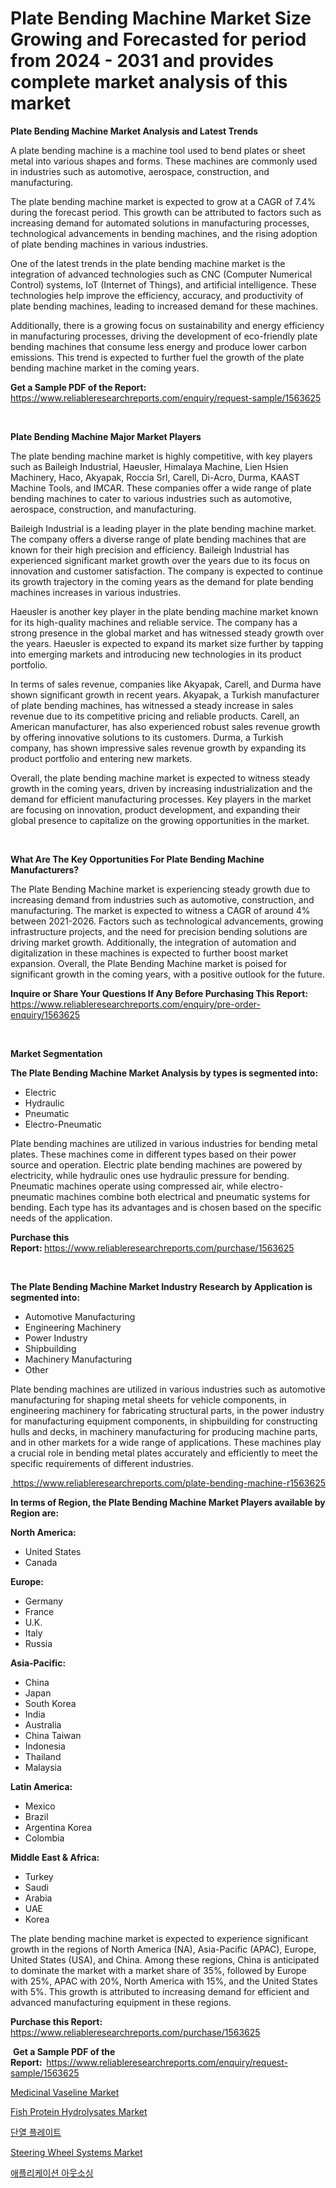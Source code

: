 <p><h1>Plate Bending Machine Market Size Growing and Forecasted for period from 2024 - 2031 and provides complete market analysis of this market</h1></p><p><strong>Plate Bending Machine Market Analysis and Latest Trends</strong></p>
<p><p>A plate bending machine is a machine tool used to bend plates or sheet metal into various shapes and forms. These machines are commonly used in industries such as automotive, aerospace, construction, and manufacturing.</p><p>The plate bending machine market is expected to grow at a CAGR of 7.4% during the forecast period. This growth can be attributed to factors such as increasing demand for automated solutions in manufacturing processes, technological advancements in bending machines, and the rising adoption of plate bending machines in various industries.</p><p>One of the latest trends in the plate bending machine market is the integration of advanced technologies such as CNC (Computer Numerical Control) systems, IoT (Internet of Things), and artificial intelligence. These technologies help improve the efficiency, accuracy, and productivity of plate bending machines, leading to increased demand for these machines.</p><p>Additionally, there is a growing focus on sustainability and energy efficiency in manufacturing processes, driving the development of eco-friendly plate bending machines that consume less energy and produce lower carbon emissions. This trend is expected to further fuel the growth of the plate bending machine market in the coming years.</p></p>
<p><strong>Get a Sample PDF of the Report:&nbsp;</strong> <a href="https://www.reliableresearchreports.com/enquiry/request-sample/1563625">https://www.reliableresearchreports.com/enquiry/request-sample/1563625</a></p>
<p>&nbsp;</p>
<p><strong>Plate Bending Machine Major Market Players</strong></p>
<p><p>The plate bending machine market is highly competitive, with key players such as Baileigh Industrial, Haeusler, Himalaya Machine, Lien Hsien Machinery, Haco, Akyapak, Roccia Srl, Carell, Di-Acro, Durma, KAAST Machine Tools, and IMCAR. These companies offer a wide range of plate bending machines to cater to various industries such as automotive, aerospace, construction, and manufacturing.</p><p>Baileigh Industrial is a leading player in the plate bending machine market. The company offers a diverse range of plate bending machines that are known for their high precision and efficiency. Baileigh Industrial has experienced significant market growth over the years due to its focus on innovation and customer satisfaction. The company is expected to continue its growth trajectory in the coming years as the demand for plate bending machines increases in various industries.</p><p>Haeusler is another key player in the plate bending machine market known for its high-quality machines and reliable service. The company has a strong presence in the global market and has witnessed steady growth over the years. Haeusler is expected to expand its market size further by tapping into emerging markets and introducing new technologies in its product portfolio.</p><p>In terms of sales revenue, companies like Akyapak, Carell, and Durma have shown significant growth in recent years. Akyapak, a Turkish manufacturer of plate bending machines, has witnessed a steady increase in sales revenue due to its competitive pricing and reliable products. Carell, an American manufacturer, has also experienced robust sales revenue growth by offering innovative solutions to its customers. Durma, a Turkish company, has shown impressive sales revenue growth by expanding its product portfolio and entering new markets.</p><p>Overall, the plate bending machine market is expected to witness steady growth in the coming years, driven by increasing industrialization and the demand for efficient manufacturing processes. Key players in the market are focusing on innovation, product development, and expanding their global presence to capitalize on the growing opportunities in the market.</p></p>
<p>&nbsp;</p>
<p><strong>What Are The Key Opportunities For Plate Bending Machine Manufacturers?</strong></p>
<p><p>The Plate Bending Machine market is experiencing steady growth due to increasing demand from industries such as automotive, construction, and manufacturing. The market is expected to witness a CAGR of around 4% between 2021-2026. Factors such as technological advancements, growing infrastructure projects, and the need for precision bending solutions are driving market growth. Additionally, the integration of automation and digitalization in these machines is expected to further boost market expansion. Overall, the Plate Bending Machine market is poised for significant growth in the coming years, with a positive outlook for the future.</p></p>
<p><strong>Inquire or Share Your Questions If Any Before Purchasing This Report:</strong> <a href="https://www.reliableresearchreports.com/enquiry/pre-order-enquiry/1563625">https://www.reliableresearchreports.com/enquiry/pre-order-enquiry/1563625</a></p>
<p>&nbsp;</p>
<p><strong>Market Segmentation</strong></p>
<p><strong>The Plate Bending Machine Market Analysis by types is segmented into:</strong></p>
<p><ul><li>Electric</li><li>Hydraulic</li><li>Pneumatic</li><li>Electro-Pneumatic</li></ul></p>
<p><p>Plate bending machines are utilized in various industries for bending metal plates. These machines come in different types based on their power source and operation. Electric plate bending machines are powered by electricity, while hydraulic ones use hydraulic pressure for bending. Pneumatic machines operate using compressed air, while electro-pneumatic machines combine both electrical and pneumatic systems for bending. Each type has its advantages and is chosen based on the specific needs of the application.</p></p>
<p><strong>Purchase this Report:&nbsp;</strong><a href="https://www.reliableresearchreports.com/purchase/1563625">https://www.reliableresearchreports.com/purchase/1563625</a></p>
<p>&nbsp;</p>
<p><strong>The Plate Bending Machine Market Industry Research by Application is segmented into:</strong></p>
<p><ul><li>Automotive Manufacturing</li><li>Engineering Machinery</li><li>Power Industry</li><li>Shipbuilding</li><li>Machinery Manufacturing</li><li>Other</li></ul></p>
<p><p>Plate bending machines are utilized in various industries such as automotive manufacturing for shaping metal sheets for vehicle components, in engineering machinery for fabricating structural parts, in the power industry for manufacturing equipment components, in shipbuilding for constructing hulls and decks, in machinery manufacturing for producing machine parts, and in other markets for a wide range of applications. These machines play a crucial role in bending metal plates accurately and efficiently to meet the specific requirements of different industries.</p></p>
<p><a href="https://www.reliableresearchreports.com/plate-bending-machine-r1563625">&nbsp;https://www.reliableresearchreports.com/plate-bending-machine-r1563625</a></p>
<p><strong>In terms of Region, the Plate Bending Machine Market Players available by Region are:</strong></p>
<p>
    <p> <strong> North America: </strong>
        <ul>
            <li>United States</li>
            <li>Canada</li>
        </ul>
        </p> 
    <p> <strong> Europe: </strong>
        <ul>
            <li>Germany</li>
            <li>France</li>
            <li>U.K.</li>
            <li>Italy</li>
            <li>Russia</li>
        </ul>
        </p> 
    <p> <strong> Asia-Pacific: </strong>
        <ul>
            <li>China</li>
            <li>Japan</li>
            <li>South Korea</li>
            <li>India</li>
            <li>Australia</li>
            <li>China Taiwan</li>
            <li>Indonesia</li>
            <li>Thailand</li>
            <li>Malaysia</li>
        </ul>
        </p> 
    <p> <strong> Latin America: </strong>
        <ul>
            <li>Mexico</li>
            <li>Brazil</li>
            <li>Argentina Korea</li>
            <li>Colombia</li>
        </ul>
        </p> 
    <p> <strong> Middle East & Africa: </strong>
        <ul>
            <li>Turkey</li>
            <li>Saudi</li>
            <li>Arabia</li>
            <li>UAE</li>
            <li>Korea</li>
        </ul>
    </p>
    </p>
<p><p>The plate bending machine market is expected to experience significant growth in the regions of North America (NA), Asia-Pacific (APAC), Europe, United States (USA), and China. Among these regions, China is anticipated to dominate the market with a market share of 35%, followed by Europe with 25%, APAC with 20%, North America with 15%, and the United States with 5%. This growth is attributed to increasing demand for efficient and advanced manufacturing equipment in these regions.</p></p>
<p><strong>Purchase this Report: </strong><a href="https://www.reliableresearchreports.com/purchase/1563625">https://www.reliableresearchreports.com/purchase/1563625</a></p>
<p>&nbsp;<strong>Get a Sample PDF of the Report:&nbsp;&nbsp;</strong><a href="https://www.reliableresearchreports.com/enquiry/request-sample/1563625">https://www.reliableresearchreports.com/enquiry/request-sample/1563625</a></p>
<p><strong></strong></p>
<p><p><a href="https://issuu.com/reportprime-2/docs/medicinal-vaseline-market-size-2030.pptx">Medicinal Vaseline Market</a></p><p><a href="https://issuu.com/reportprime-2/docs/fish-protein-hydrolysates-market-size-2030.pptx">Fish Protein Hydrolysates Market</a></p><p><a href="https://github.com/lzuwsfreyoq70/Market-Research-Report-List-1/blob/main/517832933243.md">단열 플레이트</a></p><p><a href="https://github.com/elizabethdagraca/Market-Research-Report-List-3/blob/main/steering-wheel-systems-market.md">Steering Wheel Systems Market</a></p><p><a href="https://medium.com/@othaleffler66/%EC%96%B4%ED%94%8C%EB%A6%AC%EC%BC%80%EC%9D%B4%EC%85%98-%EC%95%84%EC%9B%83%EC%86%8C%EC%8B%B1-%EC%8B%9C%EC%9E%A5-%EB%B6%84%EC%84%9D-%EA%B8%80%EB%A1%9C%EB%B2%8C-%EC%82%B0%EC%97%85-%EC%A0%84%EB%A7%9D-%EB%B0%8F-%EC%98%88%EC%B8%A1-2024%EB%85%84%EB%B6%80%ED%84%B0-2031%EB%85%84-e9418fc44d52">애플리케이션 아웃소싱</a></p></p>